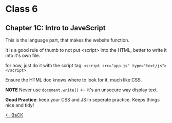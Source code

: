 # Class 6

## Chapter 1C: Intro to JaveScript

This is the language part, that makes the website function.

It is a good rule of thumb to not put &lt;script&gt; into the HTML, better to write it into it's own file.

for now, just do it with the script tag:
```<script src="app.js" type="text/js"></script>```

Ensure the HTML doc knows where to look for it, much like CSS.

**NOTE** Never use ```document.write()``` &lt;-- it's an unsecure way display text.

**Good Practice**: keep your CSS and JS in seperate practice.  Keeps things nice and tidy!

[<--BaCK](README.md)